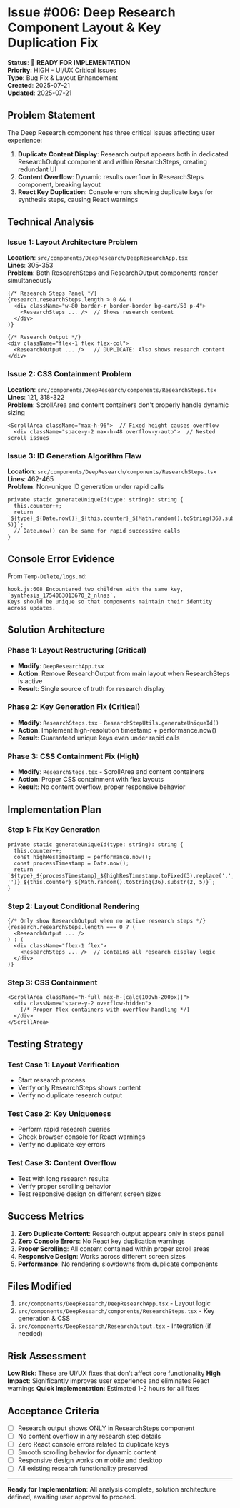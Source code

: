 # Issue #006: Deep Research Component Layout & Key Duplication Fix

**Status**: 🔧 **READY FOR IMPLEMENTATION**  
**Priority**: HIGH - UI/UX Critical Issues  
**Type**: Bug Fix & Layout Enhancement  
**Created**: 2025-07-21  
**Updated**: 2025-07-21  

## Problem Statement

The Deep Research component has three critical issues affecting user experience:

1. **Duplicate Content Display**: Research output appears both in dedicated ResearchOutput component and within ResearchSteps, creating redundant UI
2. **Content Overflow**: Dynamic results overflow in ResearchSteps component, breaking layout
3. **React Key Duplication**: Console errors showing duplicate keys for synthesis steps, causing React warnings

## Technical Analysis

### Issue 1: Layout Architecture Problem
**Location**: `src/components/DeepResearch/DeepResearchApp.tsx`  
**Lines**: 305-353  
**Problem**: Both ResearchSteps and ResearchOutput components render simultaneously

```tsx
{/* Research Steps Panel */}
{research.researchSteps.length > 0 && (
  <div className="w-80 border-r border-border bg-card/50 p-4">
    <ResearchSteps ... />  // Shows research content
  </div>
)}

{/* Research Output */}
<div className="flex-1 flex flex-col">
  <ResearchOutput ... />   // DUPLICATE: Also shows research content
</div>
```

### Issue 2: CSS Containment Problem
**Location**: `src/components/DeepResearch/components/ResearchSteps.tsx`  
**Lines**: 121, 318-322  
**Problem**: ScrollArea and content containers don't properly handle dynamic sizing

```tsx
<ScrollArea className="max-h-96">  // Fixed height causes overflow
  <div className="space-y-2 max-h-48 overflow-y-auto">  // Nested scroll issues
```

### Issue 3: ID Generation Algorithm Flaw
**Location**: `src/components/DeepResearch/components/ResearchSteps.tsx`  
**Lines**: 462-465  
**Problem**: Non-unique ID generation under rapid calls

```tsx
private static generateUniqueId(type: string): string {
  this.counter++;
  return `${type}_${Date.now()}_${this.counter}_${Math.random().toString(36).substr(2, 5)}`;
  // Date.now() can be same for rapid successive calls
}
```

## Console Error Evidence

From `Temp-Delete/logs.md`:
```
hook.js:608 Encountered two children with the same key, `synthesis_1754063013670_2_nlnss`. 
Keys should be unique so that components maintain their identity across updates.
```

## Solution Architecture

### Phase 1: Layout Restructuring (Critical)
- **Modify**: `DeepResearchApp.tsx` 
- **Action**: Remove ResearchOutput from main layout when ResearchSteps is active
- **Result**: Single source of truth for research display

### Phase 2: Key Generation Fix (Critical)  
- **Modify**: `ResearchSteps.tsx` - `ResearchStepUtils.generateUniqueId()`
- **Action**: Implement high-resolution timestamp + performance.now()
- **Result**: Guaranteed unique keys even under rapid calls

### Phase 3: CSS Containment Fix (High)
- **Modify**: `ResearchSteps.tsx` - ScrollArea and content containers
- **Action**: Proper CSS containment with flex layouts
- **Result**: No content overflow, proper responsive behavior

## Implementation Plan

### Step 1: Fix Key Generation
```tsx
private static generateUniqueId(type: string): string {
  this.counter++;
  const highResTimestamp = performance.now();
  const processTimestamp = Date.now();
  return `${type}_${processTimestamp}_${highResTimestamp.toFixed(3).replace('.', '')}_${this.counter}_${Math.random().toString(36).substr(2, 5)}`;
}
```

### Step 2: Layout Conditional Rendering
```tsx
{/* Only show ResearchOutput when no active research steps */}
{research.researchSteps.length === 0 ? (
  <ResearchOutput ... />
) : (
  <div className="flex-1 flex">
    <ResearchSteps ... />  // Contains all research display logic
  </div>
)}
```

### Step 3: CSS Containment
```tsx
<ScrollArea className="h-full max-h-[calc(100vh-200px)]">
  <div className="space-y-2 overflow-hidden">
    {/* Proper flex containers with overflow handling */}
  </div>
</ScrollArea>
```

## Testing Strategy

### Test Case 1: Layout Verification
- Start research process
- Verify only ResearchSteps shows content
- Verify no duplicate research output

### Test Case 2: Key Uniqueness
- Perform rapid research queries
- Check browser console for React warnings
- Verify no duplicate key errors

### Test Case 3: Content Overflow
- Test with long research results
- Verify proper scrolling behavior
- Test responsive design on different screen sizes

## Success Metrics

1. **Zero Duplicate Content**: Research output appears only in steps panel
2. **Zero Console Errors**: No React key duplication warnings
3. **Proper Scrolling**: All content contained within proper scroll areas
4. **Responsive Design**: Works across different screen sizes
5. **Performance**: No rendering slowdowns from duplicate components

## Files Modified

1. `src/components/DeepResearch/DeepResearchApp.tsx` - Layout logic
2. `src/components/DeepResearch/components/ResearchSteps.tsx` - Key generation & CSS
3. `src/components/DeepResearch/ResearchOutput.tsx` - Integration (if needed)

## Risk Assessment

**Low Risk**: These are UI/UX fixes that don't affect core functionality
**High Impact**: Significantly improves user experience and eliminates React warnings
**Quick Implementation**: Estimated 1-2 hours for all fixes

## Acceptance Criteria

- [ ] Research output shows ONLY in ResearchSteps component
- [ ] No content overflow in any research step details
- [ ] Zero React console errors related to duplicate keys
- [ ] Smooth scrolling behavior for dynamic content
- [ ] Responsive design works on mobile and desktop
- [ ] All existing research functionality preserved

---

**Ready for Implementation**: All analysis complete, solution architecture defined, awaiting user approval to proceed.